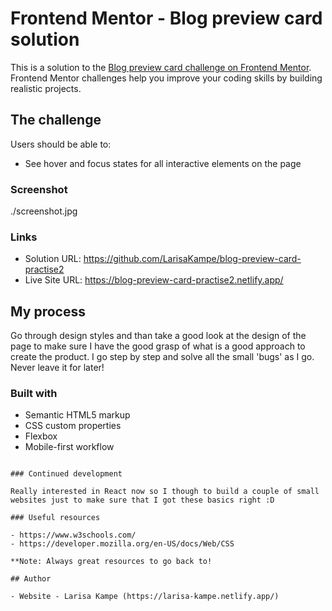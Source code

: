 # Frontend Mentor - Blog preview card solution

This is a solution to the [Blog preview card challenge on Frontend Mentor](https://www.frontendmentor.io/challenges/blog-preview-card-ckPaj01IcS). Frontend Mentor challenges help you improve your coding skills by building realistic projects. 

## The challenge

Users should be able to:

- See hover and focus states for all interactive elements on the page

### Screenshot

./screenshot.jpg

### Links

- Solution URL: https://github.com/LarisaKampe/blog-preview-card-practise2
- Live Site URL: https://blog-preview-card-practise2.netlify.app/

## My process

Go through design styles and than take a good look at the design of the page to make sure I have the good grasp of what is a good approach to create the product. I go step by step and solve all the small 'bugs' as I go. Never leave it for later!

### Built with

- Semantic HTML5 markup
- CSS custom properties
- Flexbox
- Mobile-first workflow
```

### Continued development

Really interested in React now so I though to build a couple of small websites just to make sure that I got these basics right :D

### Useful resources

- https://www.w3schools.com/
- https://developer.mozilla.org/en-US/docs/Web/CSS

**Note: Always great resources to go back to!

## Author

- Website - Larisa Kampe (https://larisa-kampe.netlify.app/)